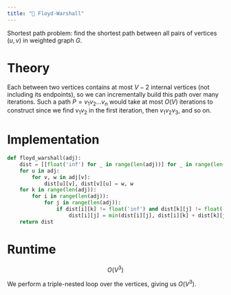 ```yaml
---
title: "🚓 Floyd-Warshall"
---
```

Shortest path problem: find the shortest path between all pairs of vertices $(u, v)$ in weighted graph $G$.

# Theory
Each between two vertices contains at most $V - 2$ internal vertices (not including its endpoints), so we can incrementally build this path over many iterations. Such a path $P = v_1 v_2 \dots v_n$ would take at most $O(V)$ iterations to construct since we find $v_1 v_2$ in the first iteration, then $v_1 v_2 v_3$, and so on.

# Implementation
```python
def floyd_warshall(adj):
	dist = [[float('inf') for _ in range(len(adj))] for _ in range(len(adj))]
	for u in adj:
		for v, w in adj[v]:
			dist[u][v], dist[v][u] = w, w
	for k in range(len(adj)):
		for i in range(len(adj)):
			for j in range(len(adj)):
				if dist[i][k] != float('inf') and dist[k][j] != float('inf'):
					dist[i][j] = min(dist[i][j], dist[i][k] + dist[k][j])
	return dist
```

# Runtime
$$ O(V^3) $$

We perform a triple-nested loop over the vertices, giving us $O(V^3)$.